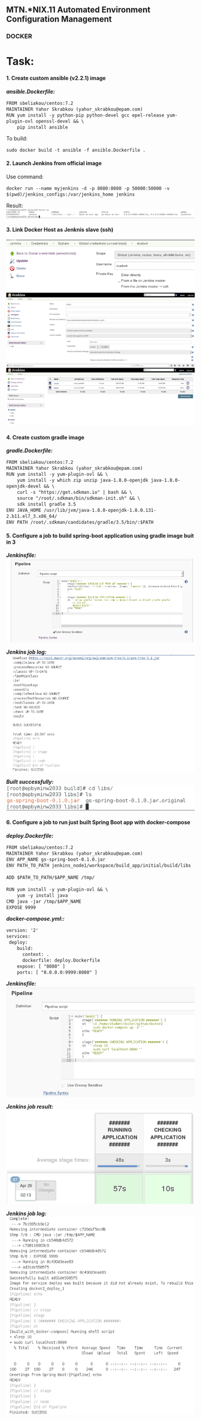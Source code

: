 MTN.*NIX.11 Automated Environment Configuration Management
----

### DOCKER
# Task:

#### 1. Create custom ansible (v2.2.1) image

<i><b>ansible.Dockerfile:</b></i>
```ansible.Dockerfile
FROM sbeliakou/centos:7.2
MAINTAINER Yahor Skrabkou (yahor_skrabkou@epam.com)
RUN yum install -y python-pip python-devel gcc epel-release yum-plugin-ovl openssl-devel && \
    pip install ansible
```

To build:
```build
sudo docker build -t ansible -f ansible.Dockerfile .
```

#### 2.  Launch Jenkins from official image
Use command:
```jenkins.command
docker run --name myjenkins -d -p 8080:8080 -p 50000:50000 -v $(pwd)/jenkins_configs:/var/jenkins_home jenkins
```
Result:
<img src=pic/jenkins_result.png />

#### 3.  Link Docker Host as Jenknis slave (ssh)
<img src=pic/3.png />
<img src=pic/4.png />
<img src=pic/5.png />


#### 4.  Create custom gradle image
<i><b>gradle.Dockerfile:</b></i>
```gradle.Dockerfile
FROM sbeliakou/centos:7.2
MAINTAINER Yahor Skrabkou (yahor_skrabkou@epam.com)
RUN yum install -y yum-plugin-ovl && \
    yum install -y which zip unzip java-1.8.0-openjdk java-1.8.0-openjdk-devel && \
    curl -s "https://get.sdkman.io" | bash && \ 
    source "/root/.sdkman/bin/sdkman-init.sh" && \
    sdk install gradle 3.5
ENV JAVA_HOME /usr/lib/jvm/java-1.8.0-openjdk-1.8.0.131-2.b11.el7_3.x86_64/
ENV PATH /root/.sdkman/candidates/gradle/3.5/bin/:$PATH
```

#### 5.  Configure a job to build spring-boot application using gradle image buit in 3
<i><b>Jenkinsfile:</b></i>
<img src=pic/6.png />

<i><b>Jenkins job log:</b></i>
<img src=pic/7.png />

<i><b>Built successfully:</b></i><br>
<img src=pic/8.png />


#### 6.  Configure a job to run just built Spring Boot app with docker-compose
<i><b>deploy.Dockerfile:</b></i>
```deploy.Dockerfile
FROM sbeliakou/centos:7.2
MAINTAINER Yahor Skrabkou (yahor_skrabkou@epam.com)
ENV APP_NAME gs-spring-boot-0.1.0.jar
ENV PATH_TO_PATH jenkins_node1/workspace/build_app/initial/build/libs

ADD $PATH_TO_PATH/$APP_NAME /tmp/

RUN yum install -y yum-plugin-ovl && \
    yum -y install java
CMD java -jar /tmp/$APP_NAME
EXPOSE 9999
```

<i><b>docker-compose.yml::</b></i><br>
```docker-compose
version: '2'
services:
 deploy:
    build:
      context: .
      dockerfile: deploy.Dockerfile
    expose: [ "8080" ]
    ports: [ "0.0.0.0:9999:8080" ]    
```

<i><b>Jenkinsfile:</b></i><br>
<img src=pic/9.png />

<i><b>Jenkins job result:</b></i><br>
<img src=pic/10.png />

<i><b>Jenkins job log:</b></i><br>
<img src=pic/11.png />


    
    
    
    

    
    
    


